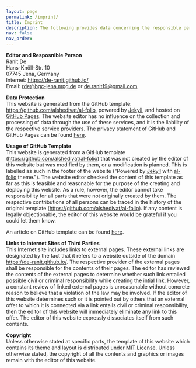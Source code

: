 ```yaml
---
layout: page
permalink: /imprint/
title: Imprint
description: The following provides data concerning the responsible person for this website, obligations with regard to data protection, as well as other important legal references involving the personal Internet site of Ranit De (<a href='https://de-ranit.github.io/'>https://de-ranit.github.io/</a>). This Internet site is a personal website and of non-commercial in nature.
nav: false
nav_order:
---
```


**Editor and Resposnible Person**
<br>Ranit De
<br>Hans-Knöll-Str. 10
<br>07745 Jena, Germany
<br>Internet: <a href='https://de-ranit.github.io/'>https://de-ranit.github.io/</a>
<br>Email: <a href="mailto:rde@bgc-jena.mpg.de">rde@bgc-jena.mpg.de</a> or <a href="mailto:de.ranit19@gmail.com">de.ranit19@gmail.com</a> 

**Data Protection**
<br>This website is generated from the GitHub template: <a href='https://github.com/alshedivat/al-folio'>https://github.com/alshedivat/al-folio</a>, powered by <a href='https://jekyllrb.com/'>Jekyll</a>, and hosted on <a href='https://pages.github.com/'>GitHub Pages</a>. The website editor has no influence on the collection and processing of data through the use of these services, and it is the liability of the respective service providers. The privacy statement of GitHub and GitHub Pages can be found <a href='https://docs.github.com/en/site-policy/privacy-policies'>here</a>.

**Usage of GitHub Template**
<br>This website is generated from a GitHub template (<a href='https://github.com/alshedivat/al-folio'>https://github.com/alshedivat/al-folio</a>) that was not created by the editor of this website but was modified by them, or a modification is planned. This is labelled as such in the footer of the website ("Powered by <a href='https://jekyllrb.com/'>Jekyll</a> with <a href='https://github.com/alshedivat/al-folio'>al-folio</a> theme."). The website editor checked the content of this template as far as this is feasible and reasonable for the purpose of the creating and deploying this website. As a rule, however, the editor cannot take responsibility for all parts that were not originally created by them. The respective contributions of all persons can be traced in the history of the original template (<a href='https://github.com/alshedivat/al-folio'>https://github.com/alshedivat/al-folio</a>). If any content is legally objectionable, the editor of this website would be grateful if you could let them know.

<p>
An article on GitHub template can be found <a href='https://docs.github.com/en/repositories/creating-and-managing-repositories/creating-a-template-repository'>here</a>.
</p>

**Links to Internet Sites of Third Parties**
<br>This Internet site includes links to external pages. These external links are designated by the fact that it refers to a website outside of the domain <a href='https://de-ranit.github.io/'>https://de-ranit.github.io/</a>. The respective provider of the external pages shall be responsible for the contents of their pages. The editor has reviewed the contents of the external pages to determine whether such link entailed possible civil or criminal responsibility while creating the intial link. However, a constant review of linked external pages is unreasonable without concrete reason to believe that a violation of the law may be involved. If the editor of this website determines such or it is pointed out by others that an external offer to which it is connected via a link entails civil or criminal responsibility, then the editor of this website will immediately eliminate any link to this offer. The editor of this website expressly dissociates itself from such contents.

**Copyright**
<br>Unless otherwise stated at specific parts, the template of this website which contains its theme and layout is distributed under <a href='https://github.com/de-ranit/de-ranit.github.io/blob/main/LICENSE'>MIT License</a>. Unless otherwise stated, the copyright of all the contents and graphics or images remain with the editor of this website.
